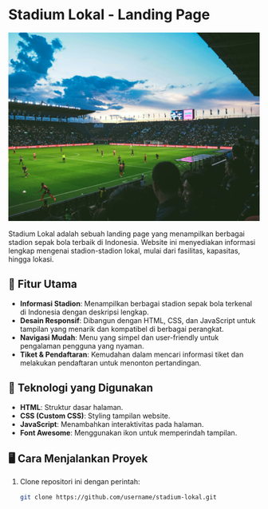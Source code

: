 # Stadium Lokal - Landing Page

![Stadium Lokal](assets/img/hero.jpg)

Stadium Lokal adalah sebuah landing page yang menampilkan berbagai stadion sepak bola terbaik di Indonesia. Website ini menyediakan informasi lengkap mengenai stadion-stadion lokal, mulai dari fasilitas, kapasitas, hingga lokasi.

## 🚀 Fitur Utama
- **Informasi Stadion**: Menampilkan berbagai stadion sepak bola terkenal di Indonesia dengan deskripsi lengkap.
- **Desain Responsif**: Dibangun dengan HTML, CSS, dan JavaScript untuk tampilan yang menarik dan kompatibel di berbagai perangkat.
- **Navigasi Mudah**: Menu yang simpel dan user-friendly untuk pengalaman pengguna yang nyaman.
- **Tiket & Pendaftaran**: Kemudahan dalam mencari informasi tiket dan melakukan pendaftaran untuk menonton pertandingan.

## 📂 Teknologi yang Digunakan
- **HTML**: Struktur dasar halaman.
- **CSS (Custom CSS)**: Styling tampilan website.
- **JavaScript**: Menambahkan interaktivitas pada halaman.
- **Font Awesome**: Menggunakan ikon untuk memperindah tampilan.

## 🖥️ Cara Menjalankan Proyek
1. Clone repositori ini dengan perintah:
   ```bash
   git clone https://github.com/username/stadium-lokal.git
